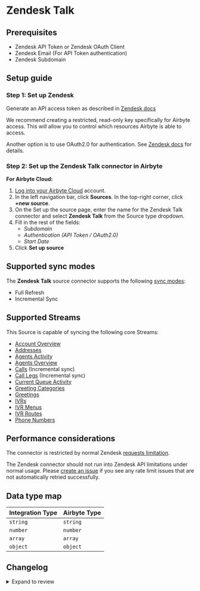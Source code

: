 # Zendesk Talk

## Prerequisites

- Zendesk API Token or Zendesk OAuth Client
- Zendesk Email (For API Token authentication)
- Zendesk Subdomain

## Setup guide

### Step 1: Set up Zendesk

Generate an API access token as described in [Zendesk docs](https://support.zendesk.com/hc/en-us/articles/226022787-Generating-a-new-API-token-)

We recommend creating a restricted, read-only key specifically for Airbyte access. This will allow you to control which resources Airbyte is able to access.

Another option is to use OAuth2.0 for authentication. See [Zendesk docs](https://support.zendesk.com/hc/en-us/articles/4408845965210-Using-OAuth-authentication-with-your-application) for details.

<!-- env:cloud -->

### Step 2: Set up the Zendesk Talk connector in Airbyte

**For Airbyte Cloud:**

1. [Log into your Airbyte Cloud](https://cloud.airbyte.com/workspaces) account.
2. In the left navigation bar, click **Sources**. In the top-right corner, click **+new source**.
3. On the Set up the source page, enter the name for the Zendesk Talk connector and select **Zendesk Talk** from the Source type dropdown.
4. Fill in the rest of the fields:
   - _Subdomain_
   - _Authentication (API Token / OAuth2.0)_
   - _Start Date_
5. Click **Set up source**
<!-- /env:cloud -->

## Supported sync modes

The **Zendesk Talk** source connector supports the following [sync modes](https://docs.airbyte.com/cloud/core-concepts#connection-sync-modes):

- Full Refresh
- Incremental Sync

## Supported Streams

This Source is capable of syncing the following core Streams:

- [Account Overview](https://developer.zendesk.com/rest_api/docs/voice-api/stats#show-account-overview)
- [Addresses](https://developer.zendesk.com/rest_api/docs/voice-api/phone_numbers#list-phone-numbers)
- [Agents Activity](https://developer.zendesk.com/rest_api/docs/voice-api/stats#list-agents-activity)
- [Agents Overview](https://developer.zendesk.com/rest_api/docs/voice-api/stats#show-agents-overview)
- [Calls](https://developer.zendesk.com/rest_api/docs/voice-api/incremental_exports#incremental-calls-export) \(Incremental sync\)
- [Call Legs](https://developer.zendesk.com/rest_api/docs/voice-api/incremental_exports#incremental-call-legs-export) \(Incremental sync\)
- [Current Queue Activity](https://developer.zendesk.com/rest_api/docs/voice-api/stats#show-current-queue-activity)
- [Greeting Categories](https://developer.zendesk.com/rest_api/docs/voice-api/greetings#list-greeting-categories)
- [Greetings](https://developer.zendesk.com/rest_api/docs/voice-api/greetings#list-greetings)
- [IVRs](https://developer.zendesk.com/rest_api/docs/voice-api/ivrs#list-ivrs)
- [IVR Menus](https://developer.zendesk.com/rest_api/docs/voice-api/ivrs#list-ivrs)
- [IVR Routes](https://developer.zendesk.com/rest_api/docs/voice-api/ivr_routes#list-ivr-routes)
- [Phone Numbers](https://developer.zendesk.com/rest_api/docs/voice-api/phone_numbers#list-phone-numbers)

## Performance considerations

The connector is restricted by normal Zendesk [requests limitation](https://developer.zendesk.com/rest_api/docs/voice-api/introduction#rate-limits).

The Zendesk connector should not run into Zendesk API limitations under normal usage. Please [create an issue](https://github.com/airbytehq/airbyte/issues) if you see any rate limit issues that are not automatically retried successfully.

## Data type map

| Integration Type | Airbyte Type |
|:-----------------|:-------------|
| `string`         | `string`     |
| `number`         | `number`     |
| `array`          | `array`      |
| `object`         | `object`     |

## Changelog

<details>
  <summary>Expand to review</summary>

| Version | Date       | Pull Request                                             | Subject                                                                     |
|:--------|:-----------|:---------------------------------------------------------|:----------------------------------------------------------------------------|
| 1.2.14 | 2025-07-26 | [64081](https://github.com/airbytehq/airbyte/pull/64081) | Update dependencies |
| 1.2.13 | 2025-07-19 | [63611](https://github.com/airbytehq/airbyte/pull/63611) | Update dependencies |
| 1.2.12 | 2025-07-12 | [63180](https://github.com/airbytehq/airbyte/pull/63180) | Update dependencies |
| 1.2.11 | 2025-07-05 | [62730](https://github.com/airbytehq/airbyte/pull/62730) | Update dependencies |
| 1.2.10 | 2025-06-28 | [62224](https://github.com/airbytehq/airbyte/pull/62224) | Update dependencies |
| 1.2.9 | 2025-06-21 | [61753](https://github.com/airbytehq/airbyte/pull/61753) | Update dependencies |
| 1.2.8 | 2025-06-15 | [61223](https://github.com/airbytehq/airbyte/pull/61223) | Update dependencies |
| 1.2.7 | 2025-05-24 | [60770](https://github.com/airbytehq/airbyte/pull/60770) | Update dependencies |
| 1.2.6 | 2025-05-10 | [59917](https://github.com/airbytehq/airbyte/pull/59917) | Update dependencies |
| 1.2.5 | 2025-05-04 | [58933](https://github.com/airbytehq/airbyte/pull/58933) | Update dependencies |
| 1.2.4 | 2025-04-19 | [58541](https://github.com/airbytehq/airbyte/pull/58541) | Update dependencies |
| 1.2.3 | 2025-04-13 | [58053](https://github.com/airbytehq/airbyte/pull/58053) | Update dependencies |
| 1.2.2 | 2025-04-05 | [56838](https://github.com/airbytehq/airbyte/pull/56838) | Update dependencies |
| 1.2.1 | 2025-03-22 | [48245](https://github.com/airbytehq/airbyte/pull/48245) | Update dependencies |
| 1.2.0 | 2025-02-07 | [50956](https://github.com/airbytehq/airbyte/pull/50956) | Restore Unit Test |
| 1.1.0-rc.1  | 2024-10-31 | [47313](https://github.com/airbytehq/airbyte/pull/47313) | Migrate to Manifest-only |
| 1.0.21 | 2024-10-29 | [47082](https://github.com/airbytehq/airbyte/pull/47082) | Update dependencies |
| 1.0.20 | 2024-10-12 | [46861](https://github.com/airbytehq/airbyte/pull/46861) | Update dependencies |
| 1.0.19 | 2024-10-05 | [46394](https://github.com/airbytehq/airbyte/pull/46394) | Update dependencies |
| 1.0.18 | 2024-09-28 | [46149](https://github.com/airbytehq/airbyte/pull/46149) | Update dependencies |
| 1.0.17 | 2024-09-21 | [45783](https://github.com/airbytehq/airbyte/pull/45783) | Update dependencies |
| 1.0.16 | 2024-09-14 | [45524](https://github.com/airbytehq/airbyte/pull/45524) | Update dependencies |
| 1.0.15 | 2024-09-07 | [45301](https://github.com/airbytehq/airbyte/pull/45301) | Update dependencies |
| 1.0.14 | 2024-08-31 | [45019](https://github.com/airbytehq/airbyte/pull/45019) | Update dependencies |
| 1.0.13 | 2024-08-24 | [44624](https://github.com/airbytehq/airbyte/pull/44624) | Update dependencies |
| 1.0.12 | 2024-08-17 | [44214](https://github.com/airbytehq/airbyte/pull/44214) | Update dependencies |
| 1.0.11 | 2024-08-10 | [43558](https://github.com/airbytehq/airbyte/pull/43558) | Update dependencies |
| 1.0.10 | 2024-08-03 | [43203](https://github.com/airbytehq/airbyte/pull/43203) | Update dependencies |
| 1.0.9 | 2024-07-27 | [42669](https://github.com/airbytehq/airbyte/pull/42669) | Update dependencies |
| 1.0.8 | 2024-07-20 | [42328](https://github.com/airbytehq/airbyte/pull/42328) | Update dependencies |
| 1.0.7 | 2024-07-13 | [41727](https://github.com/airbytehq/airbyte/pull/41727) | Update dependencies |
| 1.0.6 | 2024-07-10 | [41350](https://github.com/airbytehq/airbyte/pull/41350) | Update dependencies |
| 1.0.5 | 2024-07-09 | [41119](https://github.com/airbytehq/airbyte/pull/41119) | Update dependencies |
| 1.0.4 | 2024-07-06 | [40855](https://github.com/airbytehq/airbyte/pull/40855) | Update dependencies |
| 1.0.3 | 2024-06-25 | [40278](https://github.com/airbytehq/airbyte/pull/40278) | Update dependencies |
| 1.0.2 | 2024-06-22 | [40056](https://github.com/airbytehq/airbyte/pull/40056) | Update dependencies |
| 1.0.1 | 2024-06-04 | [39036](https://github.com/airbytehq/airbyte/pull/39036) | [autopull] Upgrade base image to v1.2.1 |
| 1.0.0 | 2024-05-06 | [35780](https://github.com/airbytehq/airbyte/pull/35780) | Migrate implementation to low-code CDK |
| 0.2.1 | 2024-05-02 | [36625](https://github.com/airbytehq/airbyte/pull/36625) | Schema descriptions and CDK 0.80.0 |
| 0.2.0 | 2024-03-25 | [36459](https://github.com/airbytehq/airbyte/pull/36459) | Unpin CDK version, add record counts in state messages |
| 0.1.13 | 2024-03-04 | [35783](https://github.com/airbytehq/airbyte/pull/35783) | Change order of authentication methods in spec |
| 0.1.12 | 2024-02-12 | [35156](https://github.com/airbytehq/airbyte/pull/35156) | Manage dependencies with Poetry. |
| 0.1.11 | 2024-01-12 | [34204](https://github.com/airbytehq/airbyte/pull/34204) | Prepare for airbyte-lib |
| 0.1.10 | 2023-12-04 | [33030](https://github.com/airbytehq/airbyte/pull/33030) | Base image migration: remove Dockerfile and use python-connector-base image |
| 0.1.9 | 2023-08-03 | [29031](https://github.com/airbytehq/airbyte/pull/29031) | Reverted `advancedAuth` spec changes |
| 0.1.8 | 2023-08-01 | [28910](https://github.com/airbytehq/airbyte/pull/28910) | Updated `advancedAuth` broken references |
| 0.1.7 | 2023-02-10 | [22815](https://github.com/airbytehq/airbyte/pull/22815) | Specified date formatting in specification |
| 0.1.6 | 2023-01-27 | [22028](https://github.com/airbytehq/airbyte/pull/22028) | Set `AvailabilityStrategy` for streams explicitly to `None` |
| 0.1.5 | 2022-09-29 | [17362](https://github.com/airbytehq/airbyte/pull/17362) | always use the latest CDK version |
| 0.1.4 | 2022-08-19 | [15764](https://github.com/airbytehq/airbyte/pull/15764) | Support OAuth2.0 |
| 0.1.3 | 2021-11-11 | [7173](https://github.com/airbytehq/airbyte/pull/7173) | Fix pagination and migrate to CDK |

</details>
